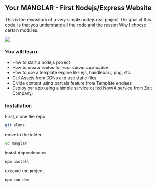 ## Your MANGLAR - First Nodejs/Express Website

This is the repository of a very simple nodejs real project
The goal of this code, is that you understand all the code
and the reason Why I choose certain modules.

![](docs/screenshot.png)

### You will learn

- How to start a nodejs project
- How to create routes for your server application
- How to use a template engine like ejs, handlebars, pug, etc.
- Call Assets from CDNs and use static files
- Divide content using partials feature from Template engines
- Deploy our app using a simple service called Now(A service from Zeit Company)

### Installation

First, clone the repo

```sh
git clone 
```

move to the folder

```sh
cd manglar
```

install dependencies:

```sh
npm install
```

execute the project

```sh
npm run dev
```
